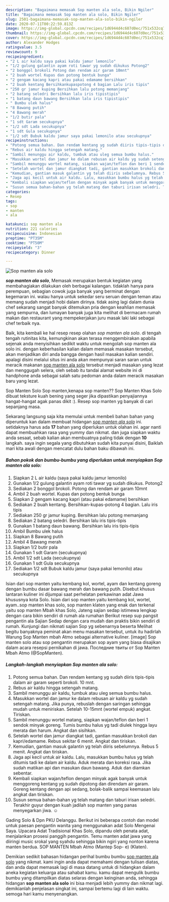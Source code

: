 ```yaml
---
description: "Bagaimana memasak Sop manten ala solo, Bikin Ngiler"
title: "Bagaimana memasak Sop manten ala solo, Bikin Ngiler"
slug: 2501-bagaimana-memasak-sop-manten-ala-solo-bikin-ngiler
date: 2020-07-11T00:22:59.813Z
image: https://img-global.cpcdn.com/recipes/1d6944d4c607d0ec/751x532cq70/sop-manten-ala-solo-foto-resep-utama.jpg
thumbnail: https://img-global.cpcdn.com/recipes/1d6944d4c607d0ec/751x532cq70/sop-manten-ala-solo-foto-resep-utama.jpg
cover: https://img-global.cpcdn.com/recipes/1d6944d4c607d0ec/751x532cq70/sop-manten-ala-solo-foto-resep-utama.jpg
author: Alexander Hodges
ratingvalue: 3.5
reviewcount: 9
recipeingredient:
- "2 L air kaldu saya pakai kaldu jamur lemonilo"
- "1/2 gulung galantin ayam roti tawar yg sudah dikukus Potong2"
- "2 bonggol brokoli Potong dan rendam air garam 10mnt"
- "2 buah wortel Kupas dan potong bentuk bunga"
- "2 gengam kacang kapri atau pakai edamame bersihkan"
- "2 buah kentang Bersihkankupaspotong 4 bagian Lalu iris tipis"
- "250 gr jamur kuping Bersihkan lalu potong memanjang"
- "2 batang seledri Bersihkan lalu iris tipistipis"
- "1 batang daun bawang Bersihkan lalu iris tipistipis"
- " Bumbu ulek halus"
- "8 Bawang putih"
- "4 Bawang merah"
- "1/2 butir pala"
- "1 sdt Garam secukupnya"
- "1/2 sdt Lada secukupnya"
- "1 sdt Gula secukupnya"
- "1/2 sdt Bubuk kaldu jamur saya pakai lemonilo atau secukupnya"
recipeinstructions:
- "Potong semua bahan. Dan rendam kentang yg sudah diiris tipis-tipis dalam air garam seperti brokoli. 10 mnt."
- "Rebus air kaldu hingga setengah matang."
- "Sambil menunggu air kaldu, tumbuk atau uleg semua bumbu halus."
- "Masukkan wortel dan jamur ke dalam rebusan air kaldu yg sudah setengah matang. Jika punya, rebuslah dengan saringan sehingga mudah untuk meniriskan. Setelah 10-15mnt (wortel empuk) angkat. Tiriskan."
- "Sambil menunggu wortel matang, siapkan wajan/teflon dan beri 1 sendok minyak goreng. Tumis bumbu halus yg tadi diulek hingga layu merata dan harum. Angkat dan sisihkan."
- "Setelah wortel dan jamur diangkat tadi, gantian masukkan brokoli dan kapri/edamame. Rebus sekitar 6 menit. Angkat dan tiriskan."
- "Kemudian, gantian masuk galantin yg telah diiris sebelumnya. Rebus 5 menit. Angkat dan tiriskan."
- "Jaga api kecil untuk air kaldu. Lalu, masukkan bumbu halus yg telah ditumis tadi ke dalam air kaldu. Aduk merata dan koreksi rasa. Jika sudah matikan api dan masukan daun bawang. Aduk dan diamkan sebentar."
- "Kembali siapkan wajan/teflon dengan minyak agak banyak untuk menggoreng kentang yg sudah dipotong dan direndam air garam. Goreng kentang dengan api sedang, bolak-balik sampai keemasan lalu angkat dan tiriskan."
- "Susun semua bahan-bahan yg telah matang dan taburi irisan seledri. Terakhir guyur dengan kuah jadilah sop manten yang panas menyegarkan jiwa. ☺"
categories:
- Resep
tags:
- sop
- manten
- ala

katakunci: sop manten ala 
nutrition: 221 calories
recipecuisine: Indonesian
preptime: "PT35M"
cooktime: "PT50M"
recipeyield: "3"
recipecategory: Dinner

---
```



![Sop manten ala solo](https://img-global.cpcdn.com/recipes/1d6944d4c607d0ec/751x532cq70/sop-manten-ala-solo-foto-resep-utama.jpg)

<b><i>sop manten ala solo</i></b>, Memasak merupakan bentuk kegiatan yang membahagiakan dilakukan oleh berbagai kalangan. tidaklah hanya para perempuan, sebagian cowok juga banyak yang berminat dengan kegemaran ini. walau hanya untuk sekedar seru seruan dengan teman atau memang sudah menjadi hobi dalam dirinya. tidak asing lagi dalam dunia chef sekarang sangat banyak ditemukan pria dengan keahlian memasak yang sempurna, dan lumayan banyak juga kita melihat di bermacam rumah makan dan restaurant yang mempekerjakan juru masak laki laki sebagai chef terbaik nya.

Baik, kita kembali ke hal resep resep olahan <i>sop manten ala solo</i>. di tengah tengah rutinitas kita, kemungkinan akan terasa menggembirakan apabila sejenak anda menyisihkan sedikit waktu untuk mengolah sop manten ala solo ini. dengan keberhasilan kalian dalam memasak masakan tersebut, akan menjadikan diri anda bangga dengan hasil masakan kalian sendiri. apalagi disini melalui situs ini anda akan mempunyai saran saran untuk meracik makanan <u>sop manten ala solo</u> tersebut menjadi masakan yang lezat dan menggugah selera, oleh sebab itu tandai alamat website ini di handphone anda sebagai salah satu pedoman anda dalam meracik masakan baru yang lezat.

Sop Manten Solo Sop manten,kenapa sop manten?? Sop Manten Khas Solo dibuat teksture kuah bening yang seger jika dipastikan penyajiannya hangat-hangat agak panas dikit :). Resep sop manten yg banyak di cari sepanjang masa.


Sekarang langsung saja kita memulai untuk membeli bahan bahan yang diperuntuk kan dalam membuat hidangan <u><i>sop manten ala solo</i></u> ini. setidaknya harus ada <b>17</b> bahan yang diperlukan untuk olahan ini. agar nanti dapat membuahkan rasa yang yummy dan nikmat. dan juga siapkan waktu anda sesaat, sebab kalian akan membuatnya paling tidak dengan <b>10</b> langkah. saya ingin segala yang dibutuhkan sudah kita punyai disini, Baiklah mari kita awali dengan mencatat dulu bahan baku dibawah ini.

<!--inarticleads1-->

##### Bahan pokok dan bumbu-bumbu yang diperlukan untuk menyiapkan Sop manten ala solo:

1. Siapkan 2 L air kaldu (saya pakai kaldu jamur lemonilo)
1. Gunakan 1/2 gulung galantin ayam roti tawar yg sudah dikukus. Potong2
1. Sediakan 2 bonggol brokoli. Potong dan rendam air garam 10mnt
1. Ambil 2 buah wortel. Kupas dan potong bentuk bunga
1. Siapkan 2 gengam kacang kapri (atau pakai edamame) bersihkan
1. Sediakan 2 buah kentang. Bersihkan-kupas-potong 4 bagian. Lalu iris tipis
1. Sediakan 250 gr jamur kuping. Bersihkan lalu potong memanjang
1. Sediakan 2 batang seledri. Bersihkan lalu iris tipis-tipis
1. Gunakan 1 batang daun bawang. Bersihkan lalu iris tipis-tipis
1. Ambil  Bumbu ulek halus
1. Siapkan 8 Bawang putih
1. Ambil 4 Bawang merah
1. Siapkan 1/2 butir pala
1. Gunakan 1 sdt Garam (secukupnya)
1. Ambil 1/2 sdt Lada (secukupnya)
1. Gunakan 1 sdt Gula secukupnya
1. Sediakan 1/2 sdt Bubuk kaldu jamur (saya pakai lemonilo) atau secukupnya


Isian dari sop manten yaitu kembang kol, wortel, ayam dan kentang goreng dengan bumbu dasar bawang merah dan bawang putih. Disebut khusus lantaran kuliner ini dijumpai saat perhelatan perkawinan adat Jawa khususnya kota Solo. Isian dari sop manten yaitu kembang kol, wortel, ayam..sop manten khas solo, sop manten klaten yang enak dan terkenal yaitu sop manten Mbah khas Solo, Jateng sajian sedap istimewa lengkap dengan cara bikin sendiri di rumah ala rumahan Berikut resep sup pangsit pengantin ala Sajian Sedap dengan cara mudah dan praktis bikin sendiri di rumah. Kunjungi dan nikmati sajian Sop yg sebenarnya beserta Melihat begitu banyaknya peminat akan menu masakan tersebut, untuk itu hadirlah Warung Sop Manten mbah Atmo sebagai alternative kuliner. [image] Sop manten solo atau sop pengantin merupakan sop ayam yang biasa disajikan dalam acara resepsi pernikahan di jawa. Последние твиты от Sop Manten Mbah Atmo (@SopManten). 

<!--inarticleads2-->

##### Langkah-langkah menyiapkan Sop manten ala solo:

1. Potong semua bahan. Dan rendam kentang yg sudah diiris tipis-tipis dalam air garam seperti brokoli. 10 mnt.
1. Rebus air kaldu hingga setengah matang.
1. Sambil menunggu air kaldu, tumbuk atau uleg semua bumbu halus.
1. Masukkan wortel dan jamur ke dalam rebusan air kaldu yg sudah setengah matang. Jika punya, rebuslah dengan saringan sehingga mudah untuk meniriskan. Setelah 10-15mnt (wortel empuk) angkat. Tiriskan.
1. Sambil menunggu wortel matang, siapkan wajan/teflon dan beri 1 sendok minyak goreng. Tumis bumbu halus yg tadi diulek hingga layu merata dan harum. Angkat dan sisihkan.
1. Setelah wortel dan jamur diangkat tadi, gantian masukkan brokoli dan kapri/edamame. Rebus sekitar 6 menit. Angkat dan tiriskan.
1. Kemudian, gantian masuk galantin yg telah diiris sebelumnya. Rebus 5 menit. Angkat dan tiriskan.
1. Jaga api kecil untuk air kaldu. Lalu, masukkan bumbu halus yg telah ditumis tadi ke dalam air kaldu. Aduk merata dan koreksi rasa. Jika sudah matikan api dan masukan daun bawang. Aduk dan diamkan sebentar.
1. Kembali siapkan wajan/teflon dengan minyak agak banyak untuk menggoreng kentang yg sudah dipotong dan direndam air garam. Goreng kentang dengan api sedang, bolak-balik sampai keemasan lalu angkat dan tiriskan.
1. Susun semua bahan-bahan yg telah matang dan taburi irisan seledri. Terakhir guyur dengan kuah jadilah sop manten yang panas menyegarkan jiwa. ☺


Gading Solo &amp; Dpn PKU Delanggu. Berikut ini beberapa contoh dan model untuk paesan pengantin wanita yang menggunakan adat Solo Mengenai Saya. Upacara Adat Tradisional Khas Solo, dipandu oleh penata adat, menjalankan prosesi panggih pengantin. Temu manten adat jawa yang diiringi music srokal yang syahdu sehingga bikin ngiri yang nonton karena manten berdua. SOP MANTEN Mbah Atmo (Mantep Sop- e) (Klaten). 

Demikian sedikit bahasan hidangan perihal bumbu bumbu <u>sop manten ala solo</u> yang nikmat. kami ingin anda dapat memahami dengan tulisan diatas, dan anda dapat memasak lagi di masa datang untuk di hidangkan dalam aneka kegiatan keluarga atau sahabat kamu. kamu dapat mengulik bumbu bumbu yang ditampilkan diatas selaras dengan keinginan anda, sehingga hidangan <b>sop manten ala solo</b> ini bisa menjadi lebih yummy dan nikmat lagi. demikianlah penjelasan singkat ini, sampai bertemu lagi di lain waktu. semoga hari kamu menyenangkan.
